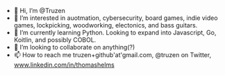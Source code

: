 - 👋 Hi, I’m @Truzen
- 👀 I’m interested in auotmation, cybersecurity, board games, indie video games, lockpicking, woodworking, electonics, and bass guitars.
- 🌱 I’m currently learning Python. Looking to expand into Javascript, Go, Koitlin, and possibly COBOL.
- 💞️ I’m looking to collaborate on anything(?)
- 📫 How to reach me truzen+github'at'gmail.com, @truzen on Twitter, www.linkedin.com/in/thomashelms

<!---
Truzen/Truzen is a ✨ special ✨ repository because its `README.md` (this file) appears on your GitHub profile.
You can click the Preview link to take a look at your changes.
--->
